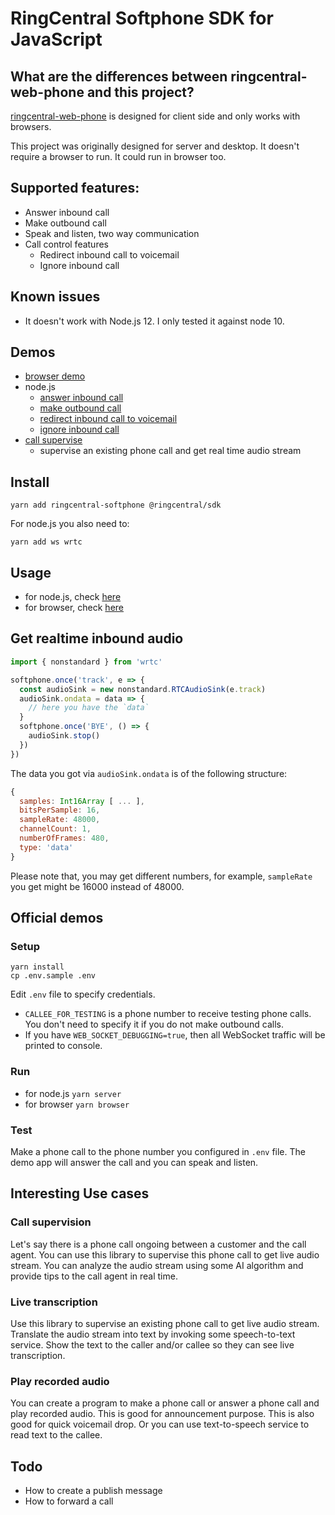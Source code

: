 # RingCentral Softphone SDK for JavaScript

## What are the differences between ringcentral-web-phone and this project?

[ringcentral-web-phone](https://github.com/ringcentral/ringcentral-web-phone) is designed for client side and only works with browsers.

This project was originally designed for server and desktop. It doesn't require a browser to run. It could run in browser too.


## Supported features:

- Answer inbound call
- Make outbound call
- Speak and listen, two way communication
- Call control features
    - Redirect inbound call to voicemail
    - Ignore inbound call


## Known issues

- It doesn't work with Node.js 12. I only tested it against node 10.


## Demos

- [browser demo](./demos/browser)
- node.js
    - [answer inbound call](./demos/node/answer-and-talk.js)
    - [make outbound call](./demos/node/outbound-call.js)
    - [redirect inbound call to voicemail](./demos/node/to-voicemail.js)
    - [ignore inbound call](./demos/node/ignore.js)
- [call supervise](https://github.com/tylerlong/ringcentral-call-supervise-demo)
    - supervise an existing phone call and get real time audio stream


## Install

```
yarn add ringcentral-softphone @ringcentral/sdk
```

For node.js you also need to:

```
yarn add ws wrtc
```


## Usage

- for node.js, check [here](./demos/node)
- for browser, check [here](./demos/browser)


## Get realtime inbound audio

```js
import { nonstandard } from 'wrtc'

softphone.once('track', e => {
  const audioSink = new nonstandard.RTCAudioSink(e.track)
  audioSink.ondata = data => {
    // here you have the `data`
  }
  softphone.once('BYE', () => {
    audioSink.stop()
  })
})
```

The data you got via `audioSink.ondata` is of the following structure:

```js
{
  samples: Int16Array [ ... ],
  bitsPerSample: 16,
  sampleRate: 48000,
  channelCount: 1,
  numberOfFrames: 480,
  type: 'data'
}
```

Please note that, you may get different numbers, for example, `sampleRate` you get might be 16000 instead of 48000.


## Official demos

### Setup

```
yarn install
cp .env.sample .env
```

Edit `.env` file to specify credentials.

- `CALLEE_FOR_TESTING` is a phone number to receive testing phone calls. You don't need to specify it if you do not make outbound calls.
- If you have `WEB_SOCKET_DEBUGGING=true`, then all WebSocket traffic will be printed to console.


### Run

- for node.js `yarn server`
- for browser `yarn browser`


### Test

Make a phone call to the phone number you configured in `.env` file. The demo app will answer the call and you can speak and listen.


## Interesting Use cases

### Call supervision

Let's say there is a phone call ongoing between a customer and the call agent.
You can use this library to supervise this phone call to get live audio stream.
You can analyze the audio stream using some AI algorithm and provide tips to the call agent in real time.


### Live transcription

Use this library to supervise an existing phone call to get live audio stream.
Translate the audio stream into text by invoking some speech-to-text service.
Show the text to the caller and/or callee so they can see live transcription.


### Play recorded audio

You can create a program to make a phone call or answer a phone call and play recorded audio.
This is good for announcement purpose. This is also good for quick voicemail drop.
Or you can use text-to-speech service to read text to the callee.


## Todo

- How to create a publish message
- How to forward a call
